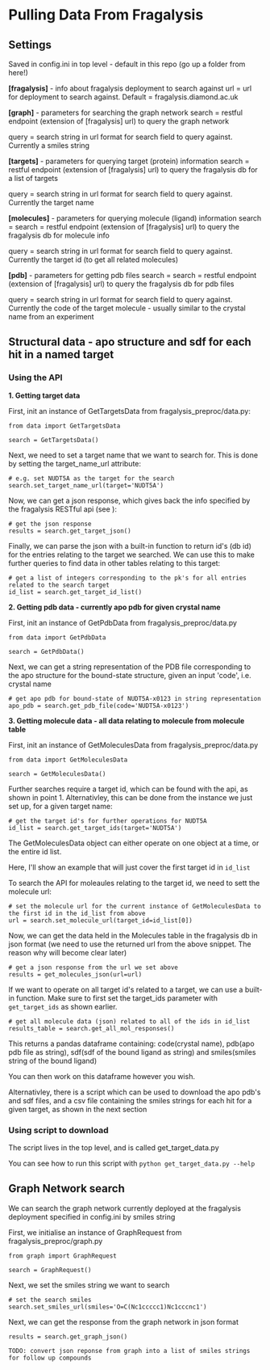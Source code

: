 # Pulling Data From Fragalysis

## Settings
Saved in config.ini in top level - default in this repo (go up a folder from here!)

**[fragalysis]** - info about fragalysis deployment to search against
url = url for deployment to search against. Default = fragalysis.diamond.ac.uk

**[graph]** - parameters for searching the graph network
search = restful endpoint (extension of [fragalysis] url) to query the graph network

query = search string in url format for search field to query against. Currently a smiles string

**[targets]** - parameters for querying target (protein) information
search = restful endpoint (extension of [fragalysis] url) to query the fragalysis db for a list of targets

query = search string in url format for search field to query against. Currently the target name

**[molecules]** - parameters for querying molecule (ligand) information
search = search = restful endpoint (extension of [fragalysis] url) to query the fragalysis db for molecule info

query = search string in url format for search field to query against. Currently the target id (to get all related molecules)

**[pdb]** - parameters for getting pdb files
search = search = restful endpoint (extension of [fragalysis] url) to query the fragalysis db for pdb files

query = search string in url format for search field to query against. Currently the code of the target molecule - usually similar to the crystal name from an experiment

## Structural data - apo structure and sdf for each hit in a named target 
### Using the API

**1. Getting target data**

First, init an instance of GetTargetsData from fragalysis_preproc/data.py:

```
from data import GetTargetsData

search = GetTargetsData()
```

Next, we need to set a target name that we want to search for. This is done by setting the target_name_url attribute:

```
# e.g. set NUDT5A as the target for the search
search.set_target_name_url(target='NUDT5A')
```

Now, we can get a json response, which gives back the info specified by the fragalysis RESTful api (see <insert documentation link when it exists>):

```
# get the json response
results = search.get_target_json()
```

Finally, we can parse the json with a built-in function to return id's (db id) for the entries relating to the target we searched. We can use this to make further queries to find data in other tables relating to this target:

```
# get a list of integers corresponding to the pk's for all entries related to the search target
id_list = search.get_target_id_list()
```

**2. Getting pdb data - currently apo pdb for given crystal name**

First, init an instance of GetPdbData from fragalysis_preproc/data.py

```
from data import GetPdbData

search = GetPdbData()
```

Next, we can get a string representation of the PDB file corresponding to the apo structure for the bound-state structure, given an input 'code', i.e. crystal name

```
# get apo pdb for bound-state of NUDT5A-x0123 in string representation
apo_pdb = search.get_pdb_file(code='NUDT5A-x0123')
```

**3. Getting molecule data - all data relating to molecule from molecule table**

First, init an instance of GetMoleculesData from fragalysis_preproc/data.py

```
from data import GetMoleculesData

search = GetMoleculesData()
```

Further searches require a target id, which can be found with the api, as shown in point 1. Alternativley, this can be done from the instance we just set up, for a given target name:

```
# get the target id's for further operations for NUDT5A
id_list = search.get_target_ids(target='NUDT5A')
```

The GetMoleculesData object can either operate on one object at a time, or the entire id list.

Here, I'll show an example that will just cover the first target id in `id_list`

To search the API for moleaules relating to the target id, we need to sett the molecule url:

```
# set the molecule url for the current instance of GetMoleculesData to the first id in the id_list from above
url = search.set_molecule_url(target_id=id_list[0])
```

Now, we can get the data held in the Molecules table in the fragalysis db in json format (we need to use the returned url from the above snippet. The reason why will become clear later)

```
# get a json response from the url we set above
results = get_molecules_json(url=url)
```

If we want to operate on all target id's related to a target, we can use a built-in function. Make sure to first set the target_ids parameter with `get_target_ids` as shown earlier.

```
# get all molecule data (json) related to all of the ids in id_list
results_table = search.get_all_mol_responses()
```

This returns a pandas dataframe containing: code(crystal name), pdb(apo pdb file as string), sdf(sdf of the bound ligand as string) and smiles(smiles string of the bound ligand)

You can then work on this dataframe however you wish. 

Alternativley, there is a script which can be used to download the apo pdb's and sdf files, and a csv file containing the smiles strings for each hit for a given target, as shown in the next section

### Using script to download

The script lives in the top level, and is called get_target_data.py

You can see how to run this script with `python get_target_data.py --help`

## Graph Network search <in progress>
We can search the graph network currently deployed at the fragalysis deployment specified in config.ini by smiles string

First, we initialise an instance of GraphRequest from fragalysis_preproc/graph.py

```
from graph import GraphRequest

search = GraphRequest()
```

Next, we set the smiles string we want to search

```
# set the search smiles
search.set_smiles_url(smiles='O=C(Nc1ccccc1)Nc1cccnc1')
```

Next, we can get the response from the graph network in json format

```
results = search.get_graph_json()

TODO: convert json reponse from graph into a list of smiles strings for follow up compounds


